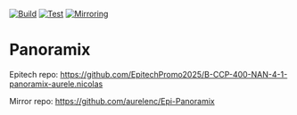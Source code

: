 [![Build](https://github.com/aurelenc/Epi-Panoramix/workflows/Build/badge.svg)](https://github.com/aurelenc/Epi-Panoramix/actions/workflows/build.yml)
[![Test](https://github.com/aurelenc/Epi-Panoramix/workflows/Test/badge.svg)](https://github.com/aurelenc/Epi-Panoramix/actions/workflows/test.yml)
[![Mirroring](https://github.com/aurelenc/Epi-Panoramix/workflows/Mirroring/badge.svg)](https://github.com/aurelenc/Epi-Panoramix/actions/workflows/mirroring.yml)

# Panoramix

Epitech repo: https://github.com/EpitechPromo2025/B-CCP-400-NAN-4-1-panoramix-aurele.nicolas

Mirror repo: https://github.com/aurelenc/Epi-Panoramix
